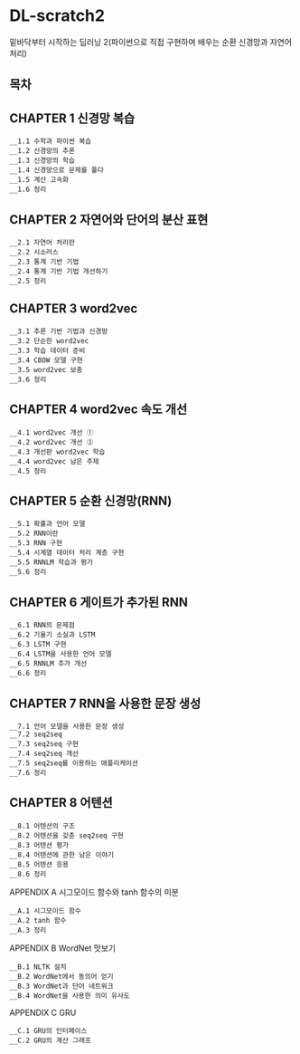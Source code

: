 # DL-scratch2

밑바닥부터 시작하는 딥러닝 2(파이썬으로 직접 구현하며 배우는 순환 신경망과 자연어 처리)

## 목차
## CHAPTER 1 신경망 복습
```
__1.1 수학과 파이썬 복습
__1.2 신경망의 추론
__1.3 신경망의 학습
__1.4 신경망으로 문제를 풀다
__1.5 계산 고속화
__1.6 정리
```

## CHAPTER 2 자연어와 단어의 분산 표현
```
__2.1 자연어 처리란
__2.2 시소러스
__2.3 통계 기반 기법
__2.4 통계 기반 기법 개선하기
__2.5 정리
```

## CHAPTER 3 word2vec
```
__3.1 추론 기반 기법과 신경망
__3.2 단순한 word2vec
__3.3 학습 데이터 준비
__3.4 CBOW 모델 구현
__3.5 word2vec 보충
__3.6 정리
```
## CHAPTER 4 word2vec 속도 개선
```
__4.1 word2vec 개선 ①
__4.2 word2vec 개선 ②
__4.3 개선판 word2vec 학습
__4.4 word2vec 남은 주제
__4.5 정리
```

## CHAPTER 5 순환 신경망(RNN)
```
__5.1 확률과 언어 모델
__5.2 RNN이란
__5.3 RNN 구현
__5.4 시계열 데이터 처리 계층 구현
__5.5 RNNLM 학습과 평가
__5.6 정리
```

## CHAPTER 6 게이트가 추가된 RNN
```
__6.1 RNN의 문제점
__6.2 기울기 소실과 LSTM
__6.3 LSTM 구현
__6.4 LSTM을 사용한 언어 모델
__6.5 RNNLM 추가 개선
__6.6 정리
```

## CHAPTER 7 RNN을 사용한 문장 생성
```
__7.1 언어 모델을 사용한 문장 생성
__7.2 seq2seq
__7.3 seq2seq 구현
__7.4 seq2seq 개선
__7.5 seq2seq를 이용하는 애플리케이션
__7.6 정리
```

## CHAPTER 8 어텐션
```
__8.1 어텐션의 구조
__8.2 어텐션을 갖춘 seq2seq 구현
__8.3 어텐션 평가
__8.4 어텐션에 관한 남은 이야기
__8.5 어텐션 응용
__8.6 정리
```

APPENDIX A 시그모이드 함수와 tanh 함수의 미분
```
__A.1 시그모이드 함수
__A.2 tanh 함수
__A.3 정리
```
APPENDIX B WordNet 맛보기
```
__B.1 NLTK 설치
__B.2 WordNet에서 동의어 얻기
__B.3 WordNet과 단어 네트워크
__B.4 WordNet을 사용한 의미 유사도
```
APPENDIX C GRU
```
__C.1 GRU의 인터페이스
__C.2 GRU의 계산 그래프
```
